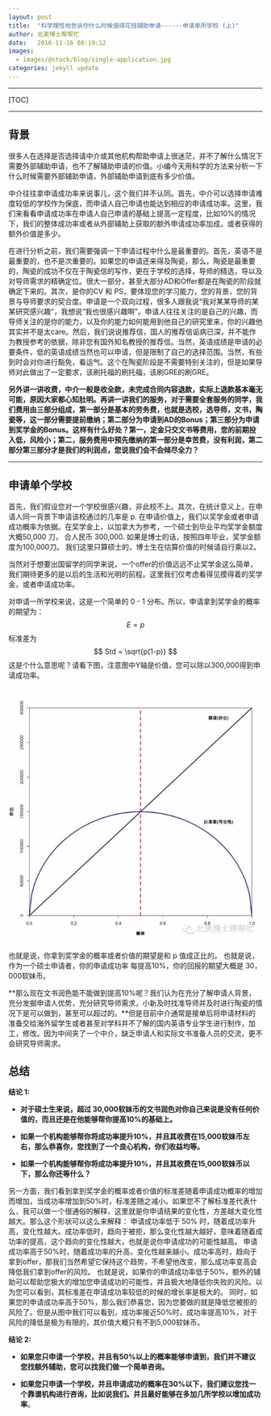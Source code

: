 ```yaml
---
layout: post
title:  "科学理性地告诉你什么时候值得花钱辅助申请------申请单所学校 (上)"
author: 北美博士帮帮忙
date:   2016-11-16 08:19:12
images:
  - images/@stock/blog/single-application.jpg
categories: jekyll update
---
```

----------
[TOC]

----------

背景
--

很多人在选择是否选择请中介或其他机构帮助申请上很迷茫，并不了解什么情况下需要外部辅助申请，也不了解辅助申请的价值。小编今天用科学的方法来分析一下什么时候需要外部辅助申请，外部辅助申请到底有多少价值。

中介往往拿申请成功率来说事儿，这个我们并不认同。首先，中介可以选择申请难度较低的学校作为保底，而申请人自己申请也能达到相应的申请成功率。这里，我们来看看申请成功率在申请人自己申请的基础上提高一定程度，比如10%的情况下，我们的整体成功率或者从外部辅助上获取的额外申请成功率加成，或者获得的额外价值是多少。

在进行分析之前，我们需要强调一下申请过程中什么是最重要的。首先，英语不是最重要的，也不是次重要的。如果您的申请还来得及陶瓷，那么，陶瓷是最重要的，陶瓷的成功不仅在于陶瓷信的写作，更在于学校的选择，导师的精选，导以及对导师需求的精确定位。很大一部分，甚至大部分AD和Offer都是在陶瓷的阶段就确定下来的。其次，是你的CV 和 PS，要体现您的学习能力，您的背景，您的背景与导师要求的契合度。申请是一个双向过程，很多人跟我说“我对某某导师的某某研究感兴趣”，我想说“我也很感兴趣啊”。申请人往往关注的是自己的兴趣，而导师关注的是你的能力，以及你的能力如何能用到他自己的研究里来，你的兴趣他其实并不是太care。然后，我们说说推荐信，国人的推荐信诟病已深，并不能作为教授参考的依据，除非您有国外知名教授的推荐信。当然，英语成绩是申请的必要条件，低的英语成绩当然也可以申请，但是限制了自己的选择范围。当然，有些到时会对你进行豁免，看运气。这个在陶瓷阶段是不需要特别关注的，但是如果导师对此做出了一定要求，该刷托福的刷托福，该刷GRE的刷GRE。

**另外讲一讲收费，中介一般是收全款，未完成合同内容退款，实际上退款基本毫无可能，原因大家都心知肚明。再讲一讲我们的服务，对于需要全套服务的同学，我们费用由三部分组成，第一部分是基本的劳务费，也就是选校，选导师，文书，陶瓷等，这一部分需要提前缴纳；第二部分为申请到AD的Bonus；第三部分为申请到奖学金的Bonus。这样有什么好处？第一，定金只交文书等费用，您的前期投入低，风险小；第二，服务费用中预先缴纳的第一部分是幸苦费，没有利润，第二部分第三部分才是我们的利润点，您说我们会不会倾尽全力？**

----------
申请单个学校
--
首先，我们假设您对一个学校很感兴趣，非此校不上。其次，在统计意义上，在申请人同一背景下申请该校通过的几率是 p. 在申请价值上，我们以奖学金或者申请成功概率为依据。在奖学金上，以加拿大为参考，一个硕士到毕业平均奖学金额度大概50,000 刀， 合人民币 300,000. 如果是博士的话，按照四年毕业，奖学金额度为100,000刀。 我们这里只算硕士的，博士生在估算价值的时候请自行乘以2。

当然对于想要出国留学的同学来说，一个offer的价值远远不止奖学金这么简单，我们期待更多的是以后的生活和光明的前程。这里我们仅考虑看得见摸得着的奖学金，或者申请成功率。

对申请一所学校来说，这是一个简单的 0 - 1 分布。所以，申请拿到奖学金的概率的期望为：
$$
E = p
$$
标准差为 
$$
Std = \sqrt{p(1-p)}
$$
这是个什么意思呢？请看下图，注意图中Y轴是价值，您可以除以300,000得到申请成功率。

![申请单所学校成功率期望及标准差](/images/@stock/blog/single-application.jpg)

也就是说，你拿到奖学金的概率或者价值的期望是和 p 值成正比的。 也就是说，作为一个硕士申请者，你的申请成功率 每提高10%，你的回报的期望大概是 30，000软妹币。

**那么现在文书润色能不能做到提高10%呢？我们认为在充分了解申请人背景，充分发掘申请人优势，充分研究导师需求，小新及时找准导师并及时进行陶瓷的情况下是可以做到，甚至可以超过的。**但是目前中介通常是接单后将申请材料的准备交给海外留学生或者甚至对学科并不了解的国内英语专业学生进行制作，加工，修改。因为中间夹了一个中介，缺乏申请人和实际文书准备人员的交流，更不会研究导师需求。

<i class="icon-pencil"></i> **总结**
----------------------------------
**结论  1:**

- **对于硕士生来说，超过 30,000软妹币的文书润色对你自己来说是没有任何价值的，而且还是在他能够帮你提高10%的基础上。**

- **如果一个机构能够帮你将成功率提升10%，并且其收费在15,000软妹币左右，那么恭喜你，您找到了一个良心机构，你们收益均等。**

- **如果一个机构能够帮你将成功率提升10%，并且其收费在15,000软妹币以下，那么你还等什么？**

另一方面，我们看到拿到奖学金的概率或者价值的标准差随着申请成功概率的增加而增加，当成功率增加到50%时，标准差随之减小。如果您不了解标准差代表什么，我可以做一个很通俗的解释，这里就是你申请结果的变化性，方差越大变化性越大。那么这个形状可以这么来解释：
申请成功率低于 50% 时，随着成功率升高，变化性越大。成功率低时，趋向于被拒，那么变化性越大越好，意味着随着成功率的提高，这个趋向的变化性越大，也就是说你申请成功的可能性越高。
申请成功率高于50%时，随着成功率的升高，变化性越来越小。成功率高时，趋向于拿到offer，那我们当然希望它保持这个趋势，不希望他改变，那么成功率变高会降低我们拿到offer的风险。
也就是说，如果你的申请成功率低于50%，额外的辅助可以帮助您极大的增加您申请成功的可能性，并且极大地降低你失败的风险。以为您可以看到，其标准差在申请成功率较低的时候的增长率是极大的。
同时，如果您的申请成功率高于50%，那么我们恭喜您，因为您要做的就是降低您被拒的风险了。但是从图中我们可以看到，成功率接近50%时，成功率提高10%，对于风险的降低是极为有限的，其价值大概只有不到5,000软妹币。

**结论  2:**

- **如果您只申请一个学校，并且有50%以上的概率能够申请到，我们并不建议您找额外辅助，您可以找我们做一个简单咨询。**
                                                              
- **如果您只申请一个学校，并且申请成功的概率在30%以下，我们建议您找一个靠谱机构进行咨询，比如说我们。并且最好能够在多加几所学校以增加成功率**。
